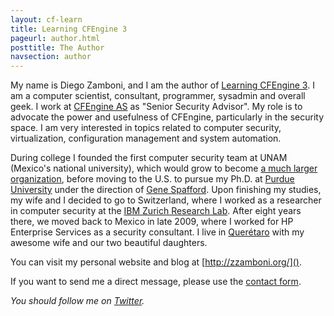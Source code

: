 ```yaml
---
layout: cf-learn
title: Learning CFEngine 3
pageurl: author.html
posttitle: The Author
navsection: author
---
```


My name is Diego Zamboni, and I am the author of [Learning CFEngine
3](http://shop.oreilly.com/product/0636920022022.do). I am a computer
scientist, consultant, programmer, sysadmin and overall geek. I work
at [CFEngine AS](http://cfengine.com/) as "Senior Security
Advisor". My role is to advocate the power and usefulness of CFEngine,
particularly in the security space. I am very interested in topics
related to computer security, virtualization, configuration management
and system automation.

During college I founded the first computer security team at UNAM
(Mexico's national university), which would grow to become [a much
larger organization](http://www.seguridad.unam.mx/), before moving to
the U.S. to pursue my Ph.D. at [Purdue
University](http://www.cerias.purdue.edu/) under the direction of
[Gene Spafford](http://spaf.cerias.purdue.edu/). Upon finishing my
studies, my wife and I decided to go to Switzerland, where I worked as
a researcher in computer security at the [IBM Zurich Research
Lab](http://www.zurich.ibm.com/). After eight years there, we moved
back to Mexico in late 2009, where I worked for HP Enterprise Services
as a security consultant. I live in
[Quer&eacute;taro](http://en.wikipedia.org/wiki/Quer%C3%A9taro,_Quer%C3%A9taro)
with my awesome wife and our two beautiful daughters.

You can visit my personal website and blog at [http://zzamboni.org/]().

If you want to send me a direct message, please use the [contact form](contact.html).

*You should follow me on [Twitter](http://twitter.com/zzamboni).*
